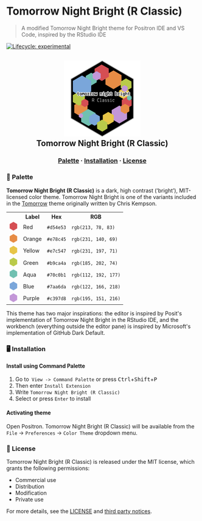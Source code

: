 # Tomorrow Night Bright (R Classic)
> A modified Tomorrow Night Bright theme for Positron IDE and VS Code, inspired by the RStudio IDE

<!-- badges: start -->
[![Lifecycle:
experimental](https://img.shields.io/badge/lifecycle-experimental-orange.svg)](https://lifecycle.r-lib.org/articles/stages.html#experimental)
<!-- badges: end -->

<h2 align="center">
<img src="assets/logos/logo.png" width="200" alt="Logo"/><br/>
Tomorrow Night Bright (R Classic)
</h2>

<h3 align="center">
  <a href="https://github.com/gvelasq/tomorrow-night-bright-r-classic#-palette">Palette</a>
·
  <a href="https://github.com/gvelasq/tomorrow-night-bright-r-classic#-installation">Installation</a>
·
  <a href="https://github.com/gvelasq/tomorrow-night-bright-r-classic#-license">License</a>
</h3>

### 🎨 Palette

**Tomorrow Night Bright (R Classic)** is a dark, high contrast (‘bright’), MIT-licensed color theme. Tomorrow Night Bright is one of the variants included in the [Tomorrow](https://github.com/chriskempson/tomorrow-theme) theme originally written by Chris Kempson.

<table>
	<tr>
		<th></th>
		<th>Label</th>
		<th>Hex</th>
		<th>RGB</th>
	</tr>
	<tr>
		<td><img src="assets/palette/hexes/red.png" width="23"/></td>
		<td>Red</td>
		<td><code>#d54e53</code></td>
		<td><code>rgb(213, 78, 83)</code></td>
	</tr>
	<tr>
		<td><img src="assets/palette/hexes/orange.png" width="23"/></td>
		<td>Orange</td>
		<td><code>#e78c45</code></td>
		<td><code>rgb(231, 140, 69)</code></td>
	</tr>
	<tr>
		<td><img src="assets/palette/hexes/yellow.png" width="23"/></td>
		<td>Yellow</td>
		<td><code>#e7c547</code></td>
		<td><code>rgb(231, 197, 71)</code></td>
	</tr>
	<tr>
		<td><img src="assets/palette/hexes/green.png" width="23"/></td>
		<td>Green</td>
		<td><code>#b9ca4a</code></td>
		<td><code>rgb(185, 202, 74)</code></td>
	</tr>
	<tr>
		<td><img src="assets/palette/hexes/aqua.png" width="23"/></td>
		<td>Aqua</td>
		<td><code>#70c0b1</code></td>
		<td><code>rgb(112, 192, 177)</code></td>
	</tr>
	<tr>
		<td><img src="assets/palette/hexes/blue.png" width="23"/></td>
		<td>Blue</td>
		<td><code>#7aa6da</code></td>
		<td><code>rgb(122, 166, 218)</code></td>
	</tr>
	<tr>
	    <td><img src="assets/palette/hexes/purple.png" width="23"/></td>
		<td>Purple</td>
		<td><code>#c397d8</code></td>
		<td><code>rgb(195, 151, 216)</code></td>
	</tr>
</table>

This theme has two major inspirations: the editor is inspired by Posit's implementation of Tomorrow Night Bright in the RStudio IDE, and the workbench (everything outside the editor pane) is inspired by Microsoft's implementation of GitHub Dark Default.

### 🖥️ Installation

#### Install using Command Palette

1. Go to` View -> Command Palette` or press <kbd>Ctrl</kbd>+<kbd>Shift</kbd>+<kbd>P</kbd>
2. Then enter `Install Extension`
3. Write `Tomorrow Night Bright (R Classic)`
4. Select or press `Enter` to install

#### Activating theme

Open Positron. Tomorrow Night Bright (R Classic) will be available from the `File` -> `Preferences` -> `Color Theme` dropdown menu.

### 📜 License

Tomorrow Night Bright (R Classic) is released under the MIT license, which grants the following permissions:

- Commercial use
- Distribution
- Modification
- Private use

For more details, see the [LICENSE](https://github.com/gvelasq/tomorrow-night-bright-r-classic/blob/main/LICENSE) and [third party notices](https://github.com/gvelasq/tomorrow-night-bright-r-classic/blob/main/thirdpartynotices.txt).
